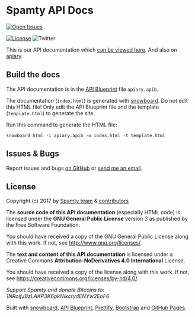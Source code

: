# Spamty API Docs

[![Open Issues](https://img.shields.io/github/issues/spamty/api-docs.svg)](https://github.com/Spamty/api-docs/issues)

[![License](https://img.shields.io/badge/license-CC--BY--ND_GNU--GPL--v3-blue.svg)](https://github.com/Spamty/api-docs/blob/master/LICENSE.md)
![Twitter](https://img.shields.io/twitter/follow/Spamty.svg?style=social&label=Follow&maxAge=2592000)


This is our API documentation which [can be viewed here](https://dev.spamty.eu/).
And also on [apiary](http://docs.spamty.apiary.io/).

## Build the docs

The API documentation is in the [API Blueprint](https://apiblueprint.org/) file `apiary.apib`.

The documentation (`index.html`) is generated with [snowboard](https://github.com/subosito/snowboard).
Do not edit this HTML file! Only edit the API Blueprint file and the template (`template.html`) to generate the site.

Run this command to generate the HTML file:

    snowboard html -i apiary.apib -o index.html -t template.html

## Issues & Bugs

Report issues and bugs [on GitHub](https://github.com/Spamty/api-docs/issues)
or [send me an email](https://3q3.de/spamty).

## License

Copyright (c) 2017 by
[Spamty team](https://github.com/Spamty) &
[contributors](https://github.com/Spamty/api-docs/graphs/contributors)

The **source code of this API documentation** (especially HTML code)
is licensed under the **GNU General Public License**
version 3 as published by the Free Software Foundation.

You should have received a copy of the GNU General Public License
along with this work. If not, see <http://www.gnu.org/licenses/>.

The **text and content of this API documentation**
is licensed under a Creative Commons
**Attribution-NoDerivatives 4.0 International** License.

You should have received a copy of the license along with this
work. If not, see <https://creativecommons.org/licenses/by-nd/4.0/>.



*Support Spamty and donate Bitcoins to:*
*1NRoifJBzLAKP3K6pkNikcrydENYw2EoF6*



Built with
[snowboard](https://github.com/subosito/snowboard),
[API Blueprint](https://apiblueprint.org/),
[Prettify](https://github.com/google/code-prettify/),
[Bootstrap](https://getbootstrap.com/) and
[GitHub Pages](https://pages.github.com).

